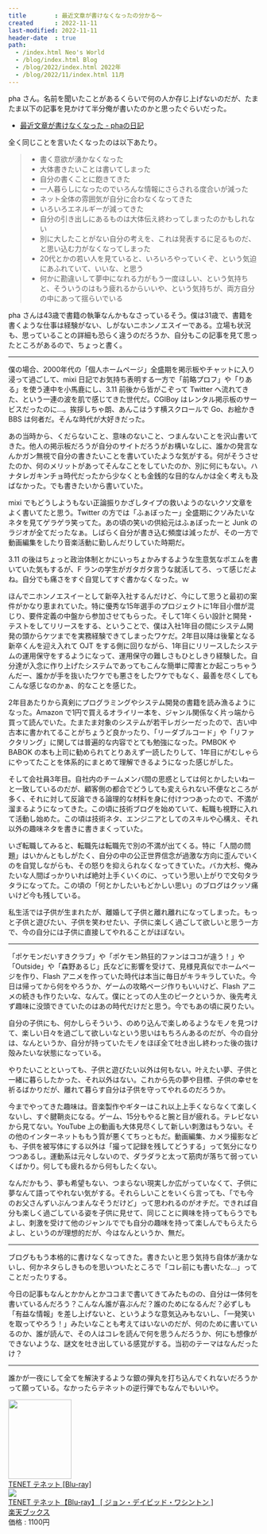 ```yaml
---
title        : 最近文章が書けなくなったの分かる～
created      : 2022-11-11
last-modified: 2022-11-11
header-date  : true
path:
  - /index.html Neo's World
  - /blog/index.html Blog
  - /blog/2022/index.html 2022年
  - /blog/2022/11/index.html 11月
---
```


pha さん。名前を聞いたことがあるくらいで何の人か存じ上げないのだが、たまたま以下の記事を見かけて半分俺が書いたのかと思ったぐらいだった。

- [最近文章が書けなくなった - phaの日記](https://pha.hateblo.jp/entry/2022/11/09/201757)

全く同じことを言いたくなったのは以下あたり。

> - 書く意欲が湧かなくなった
> - 大体書きたいことは書いてしまった
> - 自分の書くことに飽きてきた
> - 一人暮らしになったのでいろんな情報にさらされる度合いが減った
> - ネット全体の雰囲気が自分に合わなくなってきた
> - いろいろエネルギーが減ってきた
> - 自分の引き出しにあるものは大体伝え終わってしまったのかもしれない
> - 別に大したことがない自分の考えを、これは発表するに足るものだ、と思い込む力がなくなってしまった
> - 20代とかの若い人を見ていると、いろいろやっていくぞ、という気迫にあふれていて、いいな、と思う
> - 何かに勘違いして夢中になれる力がもう一度ほしい、という気持ちと、そういうのはもう疲れるからいいや、という気持ちが、両方自分の中にあって揺らいでいる

pha さんは43歳で書籍の執筆なんかもなさっているそう。僕は31歳で、書籍を書くような仕事は経験がない、しがないニホンノエスイーである。立場も状況も、思っていることの詳細も恐らく違うのだろうか、自分もこの記事を見て思ったところがあるので、ちょっと書く。

-----

僕の場合、2000年代の「個人ホームページ」全盛期を掲示板やチャットに入り浸って過ごして、mixi 日記でお気持ち表明する一方で「前略プロフ」や「りある」を使う連中を小馬鹿にし、3.11 前後から皆がこぞって Twitter へ流れてきた、という一連の波を肌で感じてきた世代だ。CGIBoy はレンタル掲示板のサービスだったのに…。挨拶しちゃ朗、あんこはうす横スクロールで Go、お絵かき BBS は何者だ。そんな時代が大好きだった。

あの当時から、くだらないこと、意味のないこと、つまんないことを沢山書いてきた。他人の掲示板だろうが自分のサイトだろうがお構いなしに、誰かの発言なんかガン無視で自分の書きたいことを書いていたような気がする。何がそうさせたのか、何のメリットがあってそんなことをしていたのか、別に何にもない。ハナタレガキンチョ時代だったから少なくとも金銭的な目的なんかは全く考えも及ばなかった。でも書きたいから書いていた。

mixi でもどうしようもない正論振りかざしタイプの救いようのないクソ文章をよく書いてたと思う。Twitter の方では「ふぁぼったー」全盛期にクソみたいなネタを見てゲラゲラ笑ってた。あの頃の笑いの供給元はふぁぼったーと Junk のラジオが全てだったなぁ。しばらく自分が書き込む頻度は減ったが、その一方で動画編集をしたり音楽活動に勤しんだりしていた時期だ。

3.11 の後はちょっと政治体制とかにいっちょかみするような生意気なポエムを書いていた気もするが、F ランの学生がガタガタ言うな就活してろ、って感じだよね。自分でも痛さをすぐ自覚してすぐ書かなくなった。ｗ

ほんでニホンノエスイーとして新卒入社するんだけど、今にして思うと最初の案件がかなり恵まれていた。特に優秀な15年選手のプロジェクトに1年目小僧が混じり、要件定義の中盤から参加させてもらった。そして1年くらい設計と開発・テストをしてリリースをする、ということで、僕は入社1年目の間にシステム開発の頭からケツまでを実務経験できてしまったワケだ。2年目以降は後輩となる新卒くんを迎え入れて OJT をする側に回りながら、1年目にリリースしたシステムの運用保守をするようになって、運用保守の難しさもひとしきり経験した。自分達が入念に作り上げたシステムであってもこんな簡単に障害とか起こっちゃうんだー、誰かが手を抜いたワケでも悪さをしたワケでもなく、最善を尽くしてもこんな感じなのかぁ、的なことを感じた。

2年目あたりから真剣にプログラミングやシステム開発の書籍を読み漁るようになった。Amazon で1円で買えるオライリー本を、ジャンル関係なく片っ端から買って読んでいた。たまたま対象のシステムが若干レガシーだったので、古い中古本に書かれてることがちょうど良かったり、「リーダブルコード」や「リファクタリング」に関しては普遍的な内容でとても勉強になった。PMBOK や BABOK の本も上司に勧められてとりあえず一読したりして、1年目にがむしゃらにやってたことを体系的にまとめて理解できるようになった感じがした。

そして会社員3年目。自社内のチームメンバ間の思惑としては何とかしたいねーと一致しているのだが、顧客側の都合でどうしても変えられない不便なところが多く、それに対して反論できる論理的な材料を身に付けつつあったので、不満が溜まるようになってきた。この頃に技術ブログを始めていて、転職も視野に入れて活動し始めた。この頃は技術ネタ、エンジニアとしてのスキルや心構え、それ以外の趣味ネタを書きに書きまくっていた。

いざ転職してみると、転職先は転職先で別の不満が出てくる。特に「人間の問題」はいかんともしがたく、自分の中の公正世界信念が過激な方向に歪んでいくのを自覚しながらも、その怒りを抑えられなくなってきていた。バカ大杉、俺みたいな人間ばっかりいれば絶対上手くいくのに、っていう思い上がりで文句タラタラになってた。この頃の「何とかしたいもどかしい思い」のブログはクッソ痛いけど今も残している。

私生活では子供が生まれたが、離婚して子供と離れ離れになってしまった。もっと子供と遊びたい、子供を笑わせたい、子供に楽しく過ごして欲しいと思う一方で、今の自分には子供に直接してやれることがほぼない。

-----

「ポケモンだいすきクラブ」や「ポケモン熱狂的ファンはココが違う！」や「Outside」や「森野あるじ」氏などに影響を受けて、見様見真似でホームページを作り、Flash アニメを作っていた時代は本当に毎日がキラキラしていた。今日は帰ってから何をやろうか、ゲームの攻略ページ作りもいいけど、Flash アニメの続きも作りたいな、なんて。僕にとっての人生のピークというか、後先考えず趣味に没頭できていたのはあの時代だけだと思う。今でもあの頃に戻りたい。

自分の子供にも、何かしらそういう、のめり込んで楽しめるようなモノを見つけて、楽しい日々を過ごして欲しいなという思いはもちろんあるのだが、今の自分は、なんというか、自分が持っていたモノをほぼ全て吐き出し終わった後の抜け殻みたいな状態になっている。

やりたいことといっても、子供と遊びたい以外は何もない。叶えたい夢、子供と一緒に暮らしたかった、それ以外はない。これから先の夢や目標、子供の幸せを祈るばかりだが、離れて暮らす自分は子供を守ってやれるのだろうか。

今までやってきた趣味は。音楽製作やギターはこれ以上上手くならなくて楽しくないし、すぐ腱鞘炎になる。ゲーム、15分もやると腕と目が疲れる。テレビないから見てない。YouTube 上の動画も大体見尽くして新しい刺激はもうない。その他のインターネットももう質が悪くてちっともだ。動画編集、カメラ撮影なども、子供を被写体にする以外は「撮って記録を残してどうする」って気分になりつつあるし。運動系は元々しないので、ダラダラと太って筋肉が落ちて弱っていくばかり。何しても疲れるから何もしたくない。

なんだかもう、夢も希望もない、つまらない現実しか広がっていなくて、子供に夢なんて語ってやれない気がする。それらしいことをいくら言っても、「でも今のお父さんずいぶんつまんなそうだけど」って思われるのがオチだ。できれば自分も楽しく過ごしている姿を子供に見せて、同じことに興味を持ってもらうでもよし、刺激を受けて他のジャンルででも自分の趣味を持って楽しんでもらえたらよし、というのが理想的だが、今はなんというか、無だ。

-----

ブログももう本格的に書けなくなってきた。書きたいと思う気持ち自体が湧かないし、何かネタらしきものを思いついたところで「コレ前にも書いたな…」ってことだったりする。

今日の記事もなんとかかんとかココまで書いてきてみたものの、自分は一体何を書いているんだろう？こんなん誰が喜ぶんだ？誰のためになるんだ？必ずしも「有益な情報」を差し上げないと、というような意気込みもないし、「一発笑いを取ってやろう！」みたいなことも考えてはいないのだが、何のために書いているのか、誰が読んで、その人はコレを読んで何を思うんだろうか、何にも想像ができないような、謎文を吐き出している感覚がする。当初のテーマはなんだったけ？

-----

誰かが一夜にして全てを解決するような銀の弾丸を打ち込んでくれないだろうかって願っている。なかったらテネットの逆行弾でもなんでもいいや。

<div class="ad-amazon">
  <div class="ad-amazon-image">
    <a href="https://www.amazon.co.jp/dp/B098ZZS4BC?tag=neos21-22&amp;linkCode=osi&amp;th=1&amp;psc=1">
      <img src="https://m.media-amazon.com/images/I/51tmCzK3V1L._SL160_.jpg" width="127" height="160">
    </a>
  </div>
  <div class="ad-amazon-info">
    <div class="ad-amazon-title">
      <a href="https://www.amazon.co.jp/dp/B098ZZS4BC?tag=neos21-22&amp;linkCode=osi&amp;th=1&amp;psc=1">TENET テネット [Blu-ray]</a>
    </div>
  </div>
</div>

<div class="ad-rakuten">
  <div class="ad-rakuten-image">
    <a href="https://hb.afl.rakuten.co.jp/hgc/g00q0722.waxyc9ff.g00q0722.waxyd017/?pc=https%3A%2F%2Fitem.rakuten.co.jp%2Fbook%2F16782117%2F&amp;m=http%3A%2F%2Fm.rakuten.co.jp%2Fbook%2Fi%2F20428745%2F">
      <img src="https://thumbnail.image.rakuten.co.jp/@0_mall/book/cabinet/1436/4548967451436.jpg?_ex=128x128">
    </a>
  </div>
  <div class="ad-rakuten-info">
    <div class="ad-rakuten-title">
      <a href="https://hb.afl.rakuten.co.jp/hgc/g00q0722.waxyc9ff.g00q0722.waxyd017/?pc=https%3A%2F%2Fitem.rakuten.co.jp%2Fbook%2F16782117%2F&amp;m=http%3A%2F%2Fm.rakuten.co.jp%2Fbook%2Fi%2F20428745%2F">TENET テネット【Blu-ray】 [ ジョン・デイビッド・ワシントン ]</a>
    </div>
    <div class="ad-rakuten-shop">
      <a href="https://hb.afl.rakuten.co.jp/hgc/g00q0722.waxyc9ff.g00q0722.waxyd017/?pc=https%3A%2F%2Fwww.rakuten.co.jp%2Fbook%2F&amp;m=http%3A%2F%2Fm.rakuten.co.jp%2Fbook%2F">楽天ブックス</a>
    </div>
    <div class="ad-rakuten-price">価格 : 1100円</div>
  </div>
</div>
